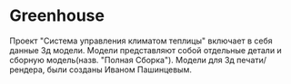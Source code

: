 # Greenhouse
Проект "Система управления климатом теплицы" включает в себя данные 3д модели. Модели представляют собой отдельные детали и сборную модель(назв. "Полная Сборка"). Модели для 3д печати/рендера, были созданы Иваном Пашинцевым.
